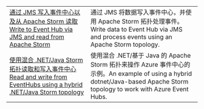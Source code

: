 |  |  |
|---------|---------|
| <span data-ttu-id="cbcd7-101">[通过 JMS 写入事件中心以及从 Apache Storm 读取][1]</span><span class="sxs-lookup"><span data-stu-id="cbcd7-101">[Write to Event Hub via JMS and read from Apache Storm][1]</span></span> | <span data-ttu-id="cbcd7-102">通过 JMS 将数据写入事件中心，并使用 Apache Storm 拓扑处理事件。</span><span class="sxs-lookup"><span data-stu-id="cbcd7-102">Write data to Event Hub via JMS and process events using an Apache Storm topology.</span></span> 
| <span data-ttu-id="cbcd7-103">[使用混合 .NET/Java Storm 拓扑读取和写入事件中心][2]</span><span class="sxs-lookup"><span data-stu-id="cbcd7-103">[Read and write from EventHubs using a hybrid .NET/Java Storm topology][2]</span></span> | <span data-ttu-id="cbcd7-104">使用混合 .NET/基于 Java 的 Apache Storm 拓扑来操作 Azure 事件中心的示例。</span><span class="sxs-lookup"><span data-stu-id="cbcd7-104">An example of using a hybrid dotnet/Java-based Apache Storm topology to work with Azure Event Hubs.</span></span>

[1]: https://azure.microsoft.com/resources/samples/event-hubs-java-storm-sender-jms-receiver/
[2]: https://azure.microsoft.com/resources/samples/hdinsight-dotnet-java-storm-eventhub/